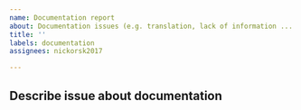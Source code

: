 ```yaml
---
name: Documentation report
about: Documentation issues (e.g. translation, lack of information ... )
title: ''
labels: documentation
assignees: nickorsk2017

---
```


**Describe issue about documentation**
---
